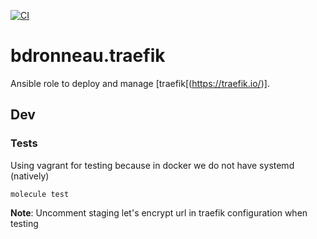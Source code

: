 [![CI](https://github.com/bdronneau/bdronneau.traefik/actions/workflows/base.yml/badge.svg?branch=main)](https://github.com/bdronneau/bdronneau.traefik/actions/workflows/base.yml)

# bdronneau.traefik

Ansible role to deploy and manage [traefik[(https://traefik.io/)].

## Dev

### Tests

Using vagrant for testing because in docker we do not have systemd (natively)

```shell script
molecule test
```

__Note__: Uncomment staging let's encrypt url in traefik configuration when testing
